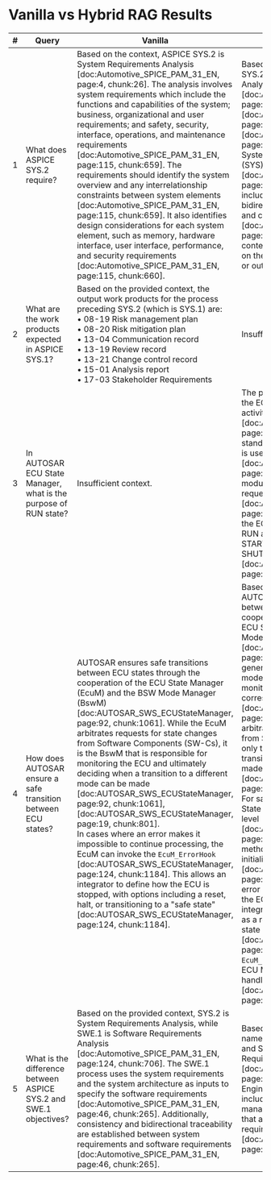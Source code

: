 # Vanilla vs Hybrid RAG Results

| #  | Query | Vanilla | Hybrid |
|----|-------|---------|--------|
| 1  | What does ASPICE SYS.2 require? | Based on the context, ASPICE SYS.2 is System Requirements Analysis [doc:Automotive_SPICE_PAM_31_EN, page:4, chunk:26]. The analysis involves system requirements which include the functions and capabilities of the system; business, organizational and user requirements; and safety, security, interface, operations, and maintenance requirements [doc:Automotive_SPICE_PAM_31_EN, page:115, chunk:659]. The requirements should identify the system overview and any interrelationship constraints between system elements [doc:Automotive_SPICE_PAM_31_EN, page:115, chunk:659]. It also identifies design considerations for each system element, such as memory, hardware interface, user interface, performance, and security requirements [doc:Automotive_SPICE_PAM_31_EN, page:115, chunk:660]. | Based on the context provided, ASPICE SYS.2 is the System Requirements Analysis process [doc:Automotive_SPICE_PAM_31_EN, page:12, chunk:72][doc:Automotive_SPICE_PAM_31_EN, page:4, chunk:26][doc:Automotive_SPICE_PAM_31_EN, page:11, chunk:67]. It is part of the System Engineering process group (SYS) [doc:Automotive_SPICE_PAM_31_EN, page:12, chunk:72]. The process includes base practices related to bidirectional traceability (SYS.2 BP6) and consistency (SYS.2 BP7) [doc:Automotive_SPICE_PAM_31_EN, page:123, chunk:701]. The provided context does not contain further details on the specific requirements, purpose, or outcomes of the SYS.2 process. |
| 2  | What are the work products expected in ASPICE SYS.1? | Based on the provided context, the output work products for the process preceding SYS.2 (which is SYS.1) are:<br>• 08-19 Risk management plan<br>• 08-20 Risk mitigation plan<br>• 13-04 Communication record<br>• 13-19 Review record<br>• 13-21 Change control record<br>• 15-01 Analysis report<br>• 17-03 Stakeholder Requirements | Insufficient context. |
| 3  | In AUTOSAR ECU State Manager, what is the purpose of RUN state? | Insufficient context. | The purpose of the RUN state is to have the ECU State Manager implement all its activities while the OS is up and running [doc:AUTOSAR_SWS_ECUStateManager, page:138, chunk:1234]. RUN is a standard state when ECU Mode Handling is used [doc:AUTOSAR_SWS_ECUStateManager, page:27, chunk:835]. The ECU Manager module arbitrates RUN and POST_RUN requests from software components [doc:AUTOSAR_SWS_ECUStateManager, page:13, chunk:780]. The mode port of the ECU State Manager module declares RUN as one of its modes, along with STARTUP, POST_RUN, SLEEP, and SHUTDOWN [doc:AUTOSAR_SWS_ECUStateManager, page:149, chunk:1270]. |
| 4  | How does AUTOSAR ensure a safe transition between ECU states? | AUTOSAR ensures safe transitions between ECU states through the cooperation of the ECU State Manager (EcuM) and the BSW Mode Manager (BswM) [doc:AUTOSAR_SWS_ECUStateManager, page:92, chunk:1061]. While the EcuM arbitrates requests for state changes from Software Components (SW-Cs), it is the BswM that is responsible for monitoring the ECU and ultimately deciding when a transition to a different mode can be made [doc:AUTOSAR_SWS_ECUStateManager, page:92, chunk:1061], [doc:AUTOSAR_SWS_ECUStateManager, page:19, chunk:801].<br>In cases where an error makes it impossible to continue processing, the EcuM can invoke the `EcuM_ErrorHook` [doc:AUTOSAR_SWS_ECUStateManager, page:124, chunk:1184]. This allows an integrator to define how the ECU is stopped, with options including a reset, halt, or transitioning to a "safe state" [doc:AUTOSAR_SWS_ECUStateManager, page:124, chunk:1184]. | Based on the provided context, AUTOSAR ensures safe transitions between ECU states through a cooperative mechanism between the ECU State Manager (EcuM) and the BSW Mode Manager (BswM) [doc:AUTOSAR_SWS_ECUStateManager, page:92, chunk:1061]. ECU states are generally implemented as AUTOSAR modes, and the BswM is responsible for monitoring and affecting the corresponding changes [doc:AUTOSAR_SWS_ECUStateManager, page:19, chunk:801]. While the EcuM arbitrates requests for mode changes from Software Components (SW-Cs), only the BswM can decide when a transition to a different mode can be made [doc:AUTOSAR_SWS_ECUStateManager, page:92, chunk:1061].<br>For safety-critical operations, the ECU State Manager must run with a full trust level [doc:AUTOSAR_SWS_ECUStateManager, page:69, chunk:1003]. Additionally, methods to ensure a proper de-initialization phase must be upheld [doc:AUTOSAR_SWS_ECUStateManager, page:69, chunk:1003]. In case of an error where processing cannot continue, the ECU must be stopped, and the integrator can choose the modality, such as a reset, halt, or transition to a safe state [doc:AUTOSAR_SWS_ECUStateManager, page:124, chunk:1184]. The `EcuM_ErrorHook` can be invoked by the ECU Manager module in all phases to handle such errors [doc:AUTOSAR_SWS_ECUStateManager, page:124, chunk:1184]. |
| 5  | What is the difference between ASPICE SYS.2 and SWE.1 objectives? | Based on the provided context, SYS.2 is System Requirements Analysis, while SWE.1 is Software Requirements Analysis [doc:Automotive_SPICE_PAM_31_EN, page:124, chunk:706]. The SWE.1 process uses the system requirements and the system architecture as inputs to specify the software requirements [doc:Automotive_SPICE_PAM_31_EN, page:46, chunk:265]. Additionally, consistency and bidirectional traceability are established between system requirements and software requirements [doc:Automotive_SPICE_PAM_31_EN, page:46, chunk:265]. | Based on the provided context, SYS.2 is named "System Requirements Analysis" and SWE.1 is named "Software Requirements Analysis" [doc:Automotive_SPICE_PAM_31_EN, page:122, chunk:695]. The Software Engineering process group (SWE), which includes SWE.1, addresses the management of software requirements that are derived from system requirements [doc:Automotive_SPICE_PAM_31_EN, page:12, chunk:73]. |
